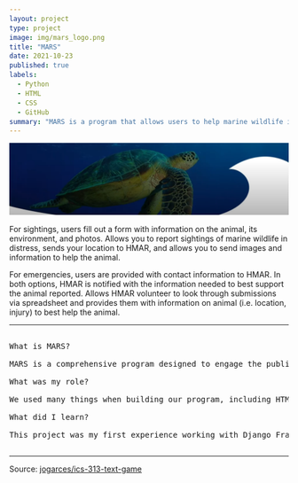 ```yaml
---
layout: project
type: project
image: img/mars_logo.png
title: "MARS"
date: 2021-10-23
published: true
labels:
  - Python
  - HTML
  - CSS
  - GitHub
summary: "MARS is a program that allows users to help marine wildlife in distress."
---
```


<img class="img-fluid" src="../img/mars_bg.png">

For sightings, users fill out a form with information on the animal, its environment, and photos. Allows you to report sightings of marine wildlife in distress, sends your location to HMAR, and allows you to send images and information to help the animal.

For emergencies, users are provided with contact information to HMAR. In both options, HMAR is notified with the information needed to best support the animal reported. Allows HMAR volunteer to look through submissions via spreadsheet and provides them with information on animal (i.e. location, injury) to best help the animal.

<hr>

<pre>

What is MARS?

MARS is a comprehensive program designed to engage the public in the protection of marine wildlife in distress. Users can report sightings of marine animals by filling out a form that captures key details such as the animal’s condition, its environment, and any relevant photographs. This information helps ensure that the animal receives appropriate attention. For emergencies, MARS offers direct contact information for HMAR (Hawaiian Marine Animal Response), enabling rapid response. Whether it's a sighting or an emergency, the platform ensures that HMAR is notified with all necessary details to take quick and effective action. The program empowers individuals to contribute to marine conservation efforts by making it easy to report and respond to wildlife in need. By providing clear instructions and a user-friendly interface, MARS facilitates the flow of critical information from the public to experts. This collaborative approach enhances the chances of successful intervention and the long-term protection of marine ecosystems.

What was my role?

We used many things when building our program, including HTML, Bootstrap, CSS, and JavaScript for the frontend, and Django Framework with Python for the backend. I was part of the backend with a few of my teammates. We integrated MongoDB as our database solution. Our primary task involved organizing and processing data, which we initially managed by structuring it within a CSV file and uploading it into PyCharm for further manipulation. After sorting and reformatting the data, we ensured it was compatible for upload into MongoDB. We developed a custom script that extracted specific data from the spreadsheet and used a function to convert this data into Unix timestamps. Upon completion of the data transformation, we uploaded each record, along with its corresponding Unix timestamp, into MongoDB. Additionally, we used GridFS to efficiently manage and retrieve photos, allowing uploads and retrieval of images directly from MongoDB.

What did I learn?

This project was my first experience working with Django Framework and MongoDB with python, so I learned how to format and write functional code. Throughout the process, I also learned to seek out valuable resources and information that aided in our development. On the backend, we became familiar with MongoDB, learning how to store, manipulate, and manage data. We formatted spreadsheet data, uploaded it into the database, and used it for data conversion and testing sorting functions. We explored how to insert and delete data in MongoDB and managed images using a combination of GridFS and the Pillow library, which allowed us to upload, retrieve, and display images efficiently. Along the way, we encountered typos and errors within the dataset that interfered with our scripts, so I also learned how to handle faulty data by incorporating try and except statements into our code.
  
</pre>

<hr>

Source: <a href="https://github.com/HACC2021/MARS.git"><i class="large github icon "></i>jogarces/ics-313-text-game</a>

